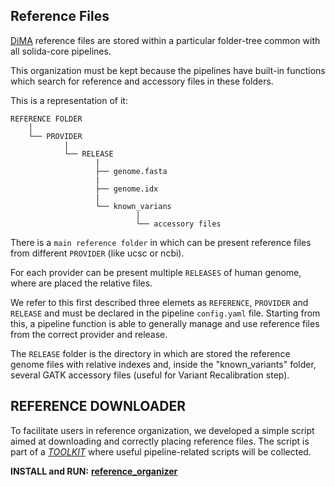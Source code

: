## Reference Files

[DiMA]() reference files are stored within a particular folder-tree common with all solida-core pipelines.

This organization must be kept because the pipelines have built-in functions which search for reference and accessory files in these folders.

This is a representation of it:
```
REFERENCE FOLDER
    │
    └── PROVIDER
            |
            └── RELEASE
                   |
                   ├── genome.fasta
                   |
                   ├── genome.idx
                   |    
                   └── known_varians
                            |
                            └── accessory files
```
There is a `main reference folder` in which can be present reference files from different `PROVIDER` (like ucsc or ncbi).

For each provider can be present multiple `RELEASES` of human genome, where are placed the relative files.

We refer to this first described three elemets as `REFERENCE`, `PROVIDER` and `RELEASE` and must be declared in the pipeline `config.yaml` file. 
Starting from this, a pipeline function is able to generally manage and use reference files from the correct provider and release.


The `RELEASE` folder is the directory in which are stored the reference genome files with relative indexes and, inside the "known_variants" folder, several GATK accessory files (useful for Variant Recalibration step).


## REFERENCE DOWNLOADER

To facilitate users in reference organization, we developed a simple script aimed at downloading and correctly placing reference files.
The script is part of a *[TOOLKIT](https://github.com/solida-core/toolkit#solida-core-toolkit)* where useful pipeline-related scripts will be collected.

**INSTALL and RUN:**  **[reference_organizer](https://github.com/solida-core/toolkit#reference_organizerpy)**


